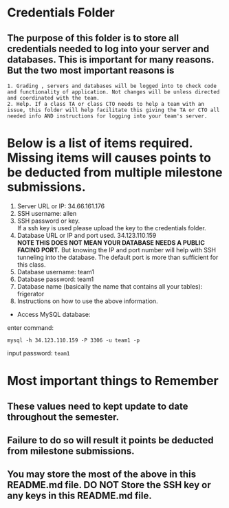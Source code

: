 # Credentials Folder

## The purpose of this folder is to store all credentials needed to log into your server and databases. This is important for many reasons. But the two most important reasons is
    1. Grading , servers and databases will be logged into to check code and functionality of application. Not changes will be unless directed and coordinated with the team.
    2. Help. If a class TA or class CTO needs to help a team with an issue, this folder will help facilitate this giving the TA or CTO all needed info AND instructions for logging into your team's server. 


# Below is a list of items required. Missing items will causes points to be deducted from multiple milestone submissions.

1. Server URL or IP: 34.66.161.176
2. SSH username: allen
3. SSH password or key.
    <br> If a ssh key is used please upload the key to the credentials folder.
4. Database URL or IP and port used. 34.123.110.159
    <br><strong> NOTE THIS DOES NOT MEAN YOUR DATABASE NEEDS A PUBLIC FACING PORT.</strong> But knowing the IP and port number will help with SSH tunneling into the database. The default port is more than sufficient for this class.
5. Database username: team1
6. Database password: team1
7. Database name (basically the name that contains all your tables): frigerator
8. Instructions on how to use the above information.

- Access MySQL database:

enter command:

```
mysql -h 34.123.110.159 -P 3306 -u team1 -p
```

input password: `team1`

# Most important things to Remember
## These values need to kept update to date throughout the semester. <br>
## <strong>Failure to do so will result it points be deducted from milestone submissions.</strong><br>
## You may store the most of the above in this README.md file. DO NOT Store the SSH key or any keys in this README.md file.



